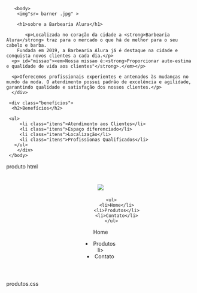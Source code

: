 <!DOCTYPE html>
<html lang="pt-br">
    <head>
        <meta charset="UTF-8">
        <title>Barbearia Alura</title>
        <link.rel="stylesheet".href="style.css">
        </head>
        
       <body>
        <img"sr= barner .jpg" >
    
        <h1>sobre a Barbearia Alura</h1>
    
           <p>Localizada no coração da cidade a <strong>Barbearia Alura</strong> traz para o mercado o que há de melhor para o seu cabelo e barba. 
        Fundada em 2019, a Barbearia Alura já é destaque na cidade e conquista novos clientes a cada dia.</p>
      <p> id="missao"><em>Nossa missao é:<strong>Proporcionar auto-estima e qualidade de vida aos clientes"</strong>.</em></p>

      <p>Oferecemos profissionais experientes e antenados às mudanças no mundo da moda. O atendimento possui padrão de excelência e agilidade, garantindo qualidade e satisfação dos nossos clientes.</p>
      </div>

     <div class="benefícios">
      <h2>Benefícios</h2>

     <ul>
         <li class="itens">Atendimento aos Clientes</li>
         <li class="itens">Espaço diferenciado</li>
         <li class="itens">Localização</li>
         <li class="itens">Profissionas Qualificados</li>
       </ul>
        </div>
     </body>
</html>

produto html 

<!DOCTYPE html>
<html>
    <head>
        <meta charset="UTF-8">
        <title>Produtos - Barbearia Alura</title>
        <link rel="stylesheet" href="produtos.css">
    </head>
    <body>
        <header>
            <h1><img src="logo.png"></h1>

            <ul>
                <li>Home</li>
                <li>Produtos</li>
                <li>Contato</li>
            </ul>
<lii>Home</li>
<li>Produtos</li>li>
<li>Contato</li>
            </ul>
        </header>
    </body>
</html>
 produtos.css
 <DOCTY
 















